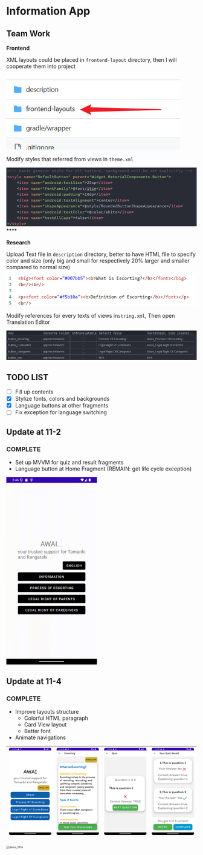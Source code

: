 # Information App

## Team Work

**Frontend** 

XML layouts could be placed in `frontend-layout` directory, then I will cooperate them into project

<img src="description/team_remind.jpeg" alt="Team reminder"  />

Modify styles that referred from views in `theme.xml`

![team_reminder_4](description\team_reminder_4.jpeg)****

**Research** 

Upload Text file in `description` directory, better to have HTML file to specify color and size (only big and small for respectively 20% larger and smaller compared to normal size)

![team_reminder_3](description\team_reminder_3.jpeg)

Modify references for every texts of views in`string.xml`, Then open Translation Editor

![team_reminder_2](description\team_reminder_2.jpeg)

## TODO LIST

- [ ] Fill up contents
- [x] Stylize fonts, colors and backgrounds
- [x] Language buttons at other fragments
- [ ] Fix exception for language switching

## Update at 11-2

### COMPLETE

- Set up MVVM for quiz and result fragments
- Language button at Home Fragment (REMAIN: get life cycle exception)

<img src="description\demo_1102.gif" alt="demo_1102" style="zoom: 50%;" />

## Update at 11-4

### COMPLETE

- Improve layouts structure
  - Colorful HTML paragraph
  - Card View layout
  - Better font
- Animate navigations

| <img src="description/Screenshot_04_home.png" style="zoom: 25%;" /> | <img src="description/Screenshot_04_escorting.png" style="zoom:25%;" /> | <img src="description/Screenshot_04_quiz_checked.png" style="zoom:25%;" /> | <img src="description/Screenshot_04_result.png" style="zoom:25%;" /> |
| ------------------------------------------------------------ | ------------------------------------------------------------ | ------------------------------------------------------------ | ------------------------------------------------------------ |



<img src="description\demo_1104.gif" alt="demo_1104" style="zoom: 50%;" />
